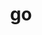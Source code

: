 ---
title: "go"
layout: cache
categories: [package, develop-2025-06-01]
meta: {"compilers": ["apple-clang@16.0.0", "gcc@10.5.0", "gcc@11.4.0", "gcc@13.3.0"], "num_specs": 4, "num_specs_by_stack": {"developer-tools-aarch64-linux-gnu": 1, "developer-tools-darwin": 1, "developer-tools-x86_64_v3-linux-gnu": 1, "hep": 1, "root": 4}, "oss": ["centos7", "rhel8", "sequoia", "ubuntu22.04"], "platforms": ["darwin", "linux"], "stacks": ["developer-tools-aarch64-linux-gnu", "developer-tools-darwin", "developer-tools-x86_64_v3-linux-gnu", "hep", "root"], "targets": ["aarch64", "x86_64_v3"], "versions": ["1.24.3"]}
spec_details: [{"compiler": "gcc@10.5.0", "hash": "fqtljbkethzcuftt5qkxqtgz2o2thall", "os": "centos7", "platform": "linux", "size": "-", "stacks": ["developer-tools-x86_64_v3-linux-gnu", "root"], "target": "x86_64_v3", "variants": ["build_system=generic"], "versions": ["1.24.3"]}, {"compiler": "gcc@11.4.0", "hash": "nj67r25wsq7kcjn4ycub5thsbeh3gnef", "os": "ubuntu22.04", "platform": "linux", "size": "-", "stacks": ["hep", "root"], "target": "x86_64_v3", "variants": ["build_system=generic"], "versions": ["1.24.3"]}, {"compiler": "apple-clang@16.0.0", "hash": "ut5dkkipj62zeh3jziumjznukhqipwno", "os": "sequoia", "platform": "darwin", "size": "-", "stacks": ["developer-tools-darwin", "root"], "target": "aarch64", "variants": ["build_system=generic"], "versions": ["1.24.3"]}, {"compiler": "gcc@13.3.0", "hash": "wksmbjfe4wkajjepdwnigkalqg5y3juj", "os": "rhel8", "platform": "linux", "size": "-", "stacks": ["developer-tools-aarch64-linux-gnu", "root"], "target": "aarch64", "variants": ["build_system=generic"], "versions": ["1.24.3"]}]
---